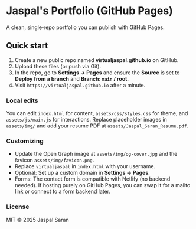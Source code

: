 # Jaspal's Portfolio (GitHub Pages)

A clean, single‑repo portfolio you can publish with GitHub Pages.

## Quick start

1. Create a new public repo named **virtualjaspal.github.io** on GitHub.
2. Upload these files (or push via Git).
3. In the repo, go to **Settings → Pages** and ensure the **Source** is set to **Deploy from a branch** and **Branch: `main` / root**.
4. Visit `https://virtualjaspal.github.io` after a minute.

### Local edits

You can edit `index.html` for content, `assets/css/styles.css` for theme, and `assets/js/main.js` for interactions. Replace placeholder images in `assets/img/` and add your resume PDF at `assets/Jaspal_Saran_Resume.pdf`.

### Customizing

- Update the Open Graph image at `assets/img/og-cover.jpg` and the favicon `assets/img/favicon.png`.
- Replace `virtualjaspal` in `index.html` with your username.
- Optional: Set up a custom domain in **Settings → Pages**.
- Forms: The contact form is compatible with Netlify (no backend needed). If hosting purely on GitHub Pages, you can swap it for a mailto link or connect to a form backend later.

### License

MIT © 2025 Jaspal Saran
